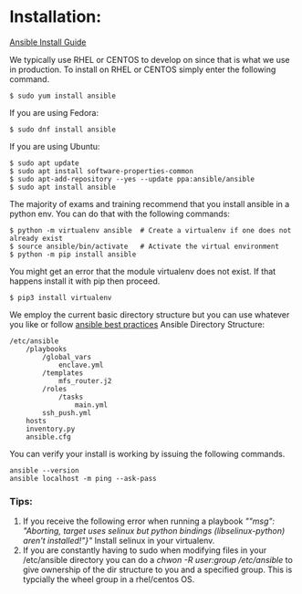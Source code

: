 # Installation:
[Ansible Install Guide](https://docs.ansible.com/ansible/latest/installation_guide/index.html)

We typically use RHEL or CENTOS to develop on since that is what we use in production. To install on RHEL or CENTOS simply enter the following command.

    $ sudo yum install ansible

If you are using Fedora:

    $ sudo dnf install ansible
If you are using Ubuntu:

    $ sudo apt update
    $ sudo apt install software-properties-common
    $ sudo apt-add-repository --yes --update ppa:ansible/ansible
    $ sudo apt install ansible
The majority of exams and training recommend that you install ansible in a python env. You can do that with the following commands:

    $ python -m virtualenv ansible  # Create a virtualenv if one does not already exist
    $ source ansible/bin/activate   # Activate the virtual environment
    $ python -m pip install ansible

You might get an error that the module virtualenv does not exist. If that happens install it with pip then proceed.

    $ pip3 install virtualenv

We employ the current basic directory structure but you can use whatever you like or follow [ansible best practices](https://docs.ansible.com/ansible/2.8/user_guide/playbooks_best_practices.html#directory-layout)
Ansible Directory Structure:
    
    /etc/ansible
        /playbooks
            /global_vars
                enclave.yml
            /templates
                mfs_router.j2
            /roles
                /tasks
                    main.yml
            ssh_push.yml
        hosts
        inventory.py
        ansible.cfg

You can verify your install is working by issuing the following commands.

    ansible --version
    ansible localhost -m ping --ask-pass
### Tips:
1. If you receive the following error when running a playbook *""msg": "Aborting, target uses selinux but python bindings (libselinux-python) aren't installed!"}"* Install selinux in your virtualenv. 
2. If you are constantly having to sudo when modifying files in your /etc/ansible directory you can do a *chwon -R user:group /etc/ansible* to give ownership of the dir structure to you and a specified group. This is typcially the wheel group in a rhel/centos OS.
